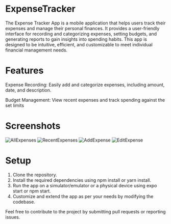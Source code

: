 # ExpenseTracker
The Expense Tracker App is a mobile application that helps users track their expenses and manage their personal finances. It provides a user-friendly interface for recording and categorizing expenses, setting budgets, and generating reports to gain insights into spending habits. This app is designed to be intuitive, efficient, and customizable to meet individual financial management needs.
# Features
Expense Recording: Easily add and categorize expenses, including amount, date, and description.

Budget Management: View recent expenses and track spending against the set limits
# Screenshots
![AllExpenses](https://github.com/IanKaire/ExpenseTracker-mobile-app/assets/114652346/f8a18c02-ebcc-4c08-8aee-edfd4816b286)
![RecentExpenses](https://github.com/IanKaire/ExpenseTracker-mobile-app/assets/114652346/732a91c6-4ce8-44e5-91ae-a02a2fbaa71e)
![AddExpense](https://github.com/IanKaire/ExpenseTracker-mobile-app/assets/114652346/f6b54481-ae70-48e4-8e81-3a4f8fd35262)
![EditExpense](https://github.com/IanKaire/ExpenseTracker-mobile-app/assets/114652346/58997a45-bfad-4092-973b-4cbcaf2bd4bc)

# Setup
1. Clone the repository.
2. Install the required dependencies using npm install or yarn install.
3. Run the app on a simulator/emulator or a physical device using expo start or npm start.
4. Customize and extend the app as per your needs by modifying the codebase.

Feel free to contribute to the project by submitting pull requests or reporting issues.
